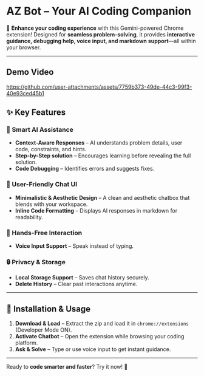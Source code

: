 # **AZ Bot – Your AI Coding Companion**  

🚀 **Enhance your coding experience** with this Gemini-powered Chrome extension! Designed for **seamless problem-solving**, it provides **interactive guidance, debugging help, voice input, and markdown support**—all within your browser.  

---
## **Demo Video**  
https://github.com/user-attachments/assets/7759b373-49de-44c3-99f3-40e93ced45b1

## **✨ Key Features**  

### **🎯 Smart AI Assistance**  
- **Context-Aware Responses** – AI understands problem details, user code, constraints, and hints.  
- **Step-by-Step solution** – Encourages learning before revealing the full solution.  
- **Code Debugging** – Identifies errors and suggests fixes.  

### **🌟 User-Friendly Chat UI**  
- **Minimalistic & Aesthetic Design** – A clean and aesthetic chatbox that blends with your workspace.  
- **Inline Code Formatting** – Displays AI responses in markdown for readability.  

### **🎤 Hands-Free Interaction**  
- **Voice Input Support** – Speak instead of typing.    

### **🔒 Privacy & Storage**  
- **Local Storage Support** – Saves chat history securely.  
- **Delete History** – Clear past interactions anytime.  

---

## **🚀 Installation & Usage**  

1. **Download & Load** – Extract the zip and load it in `chrome://extensions` (Developer Mode ON).  
2. **Activate Chatbot** – Open the extension while browsing your coding platform.  
3. **Ask & Solve** – Type or use voice input to get instant guidance.  

---
Ready to **code smarter and faster**? Try it now! 🚀
